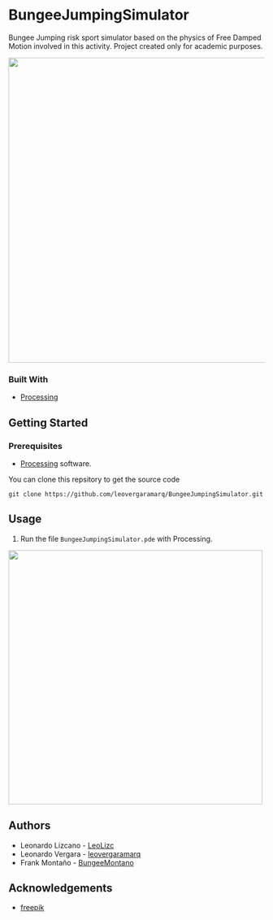 # BungeeJumpingSimulator
Bungee Jumping risk sport simulator based on the physics of Free Damped Motion involved in this activity. Project created only for academic purposes.

<img src="https://user-images.githubusercontent.com/73978713/174461191-e8befe37-8ad5-493f-a2fe-2da11a7e1f28.png" height="600">

### Built With

 - [Processing](https://processing.org)

## Getting Started
### Prerequisites

 - [Processing](https://processing.org/download) software.

You can clone this repsitory to get the source code

    git clone https://github.com/leovergaramarq/BungeeJumpingSimulator.git

## Usage

 1. Run the file `BungeeJumpingSimulator.pde` with Processing.
 <img src="https://user-images.githubusercontent.com/73978713/174461195-c7936bae-5feb-4ccf-8f9b-a3ce8267873a.png" height="500">

## Authors

 - Leonardo Lizcano - [LeoLizc](https://github.com/LeoLizc)
 - Leonardo Vergara - [leovergaramarq](https://github.com/leovergaramarq)
 - Frank Montaño - [BungeeMontano](https://github.com/BungeeMontano)

## Acknowledgements

 - [freepik](https://freepik.com)
